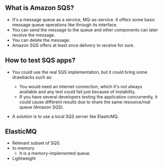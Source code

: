 ## What is Amazon SQS?

- It's a message queue as a service, MQ-as-service. It offers some basic message queue operations like through its interface.
- You can send the message to the queue and other components can later receive the message.
- You can delete the message.
- Amazon SQS offers at least once delivery to receive for sure.

## How to test SQS apps?

- You could use the real SQS implementation, but it could bring some drawbacks such as:
	- You would need an internet connection, which it's not always available and any test could fail just because of instability.
	- If you have several developers testing the application concurrently, it could cause different results due to share the same resource/real queue (Amazon SQS).

- A solution is to use a local SQS server like ElasticMQ.

## ElasticMQ

- Relevant subset of SQS.
- In-memory
	- It is a memory-implemented queue.
- Lightweight